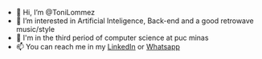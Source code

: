 - 👋 Hi, I’m @ToniLommez
- 👀 I’m interested in Artificial Inteligence, Back-end and a good retrowave music/style
- 🌱 I'm in the third period of computer science at puc minas
- 📫 You can reach me in my [LinkedIn](https://www.linkedin.com/in/marcos-antônio-lommez-cândido-ribeiro-310936245/) or [Whatsapp](https://wa.me/5531996251859)
